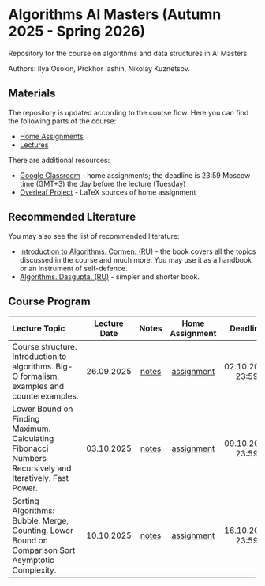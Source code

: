 # Algorithms AI Masters (Autumn 2025 - Spring 2026)

Repository for the course on algorithms and data structures in AI Masters.

Authors: Ilya Osokin, Prokhor Iashin, Nikolay Kuznetsov.

## Materials

The repository is updated according to the course flow. Here you can find the following parts of the course:

- [Home Assignments](/home_assignments)
- [Lectures](/lectures/)

There are additional resources:

- [Google Classroom](https://classroom.google.com/c/ODA5NzMwNjgyMDUy?cjc=3qlev27b) - home assignments; the deadline is 23:59 Moscow time (GMT+3) the day before the lecture (Tuesday)
- [Overleaf Project](https://www.overleaf.com/read/nswzjmrczywd#22f2f3) - LaTeX sources of home assignment

## Recommended Literature

You may also see the list of recommended literature:

- [Introduction to Algorithms. Cormen. (RU)](https://disk.yandex.ru/i/CLzI0vEW4W3gXQ) - the book covers all the topics discussed in the course and much more. You may use it as a handbook or an instrument of self-defence.
- [Algorithms. Dasgupta. (RU)](https://disk.yandex.ru/i/ur9vX1VuXMKeWg) - simpler and shorter book.

## Course Program

| Lecture Topic | Lecture Date | Notes | Home Assignment |  Deadline  |
|:-|:-:|:-:|:-:|:-:|
| Course structure. Introduction to algorithms. Big-O formalism, examples and counterexamples. | 26.09.2025 | [notes](/lectures/01_introduction/notes_introduction.pdf) | [assignment](/home_assignments/ha01/algai_ha01_2025.pdf) | 02.10.2025 23:59 |
| Lower Bound on Finding Maximum. Calculating Fibonacci Numbers Recursively and Iteratively. Fast Power. | 03.10.2025 | [notes](/lectures/02_lower_bounds_fibonacci/notes_lower_bounds_fibonacci.pdf) | [assignment](/home_assignments/ha02/algai_ha02_2025.pdf) | 09.10.2025 23:59 |
| Sorting Algorithms: Bubble, Merge, Counting. Lower Bound on Comparison Sort Asymptotic Complexity. | 10.10.2025 | [notes](/lectures/03_sorts/notes_sorts.pdf) | [assignment](/home_assignments/ha03/algai_ha03_32025.pdf) | 16.10.2025 23:59 |
